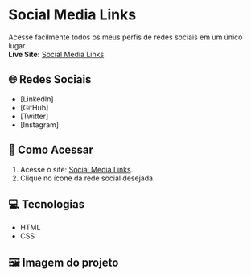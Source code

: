 # Social Media Links  

Acesse facilmente todos os meus perfis de redes sociais em um único lugar.  
**Live Site:** [Social Media Links](https://washingmg.github.io/linktr.ee/)  

## 🌐 Redes Sociais  

- [LinkedIn]
- [GitHub] 
- [Twitter]
- [Instagram]

## 🚀 Como Acessar  

1. Acesse o site: [Social Media Links](https://washingmg.github.io/linktr.ee/).
2. Clique no ícone da rede social desejada.  

## 💻 Tecnologias  

- HTML  
- CSS

## 🖼️ Imagem do projeto

